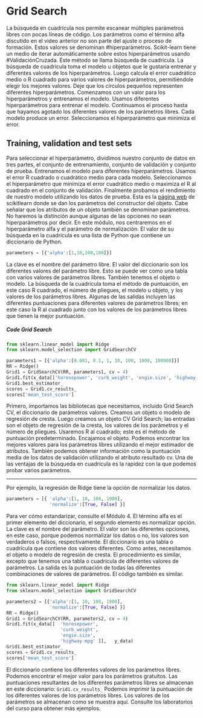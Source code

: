 # Grid Search
La búsqueda en cuadrícula nos permite escanear múltiples parámetros libres con pocas líneas de código.
Los parámetros como el término alfa discutido en el video anterior no son parte del ajuste o proceso de formación.
Estos valores se denominan #hiperparámetros.
Scikit-learn tiene un medio de iterar automáticamente sobre estos hiperparámetros usando #ValidaciónCruzada.
Este método se llama búsqueda de cuadrícula.
La búsqueda de cuadrícula toma el modelo u objetos que le gustaría entrenar y diferentes valores de los hiperparámetros.
Luego calcula el error cuadrático medio o R cuadrado para varios valores de hiperparámetros, permitiéndole elegir los mejores valores.
Deje que los círculos pequeños representen diferentes hiperparámetros.
Comenzamos con un valor para los hiperparámetros y entrenamos el modelo.
Usamos diferentes hiperparámetros para entrenar el modelo.
Continuamos el proceso hasta que hayamos agotado los diferentes valores de los parámetros libres.
Cada modelo produce un error.
Seleccionamos el hiperparámetro que minimiza el error.
## Training, validation and test sets
Para seleccionar el hiperparámetro, dividimos nuestro conjunto de datos en tres partes, el conjunto de entrenamiento, conjunto de validación y conjunto de prueba.
Entrenamos el modelo para diferentes hiperparámetros.
Usamos el error R cuadrado o cuadrático medio para cada modelo.
Seleccionamos el hiperparámetro que minimiza el error cuadrático medio o maximiza el R al cuadrado en el conjunto de validación.
Finalmente probamos el rendimiento de nuestro modelo utilizando los datos de prueba.
Esta es la [página web](https://scikit-learn.org/stable/modules/generated/sklearn.linear_model.Ridge.html) de scikitlearn donde se dan los parámetros del constructor del objeto.
Cabe señalar que los atributos de un objeto también se denominan parámetros.
No haremos la distinción aunque algunas de las opciones no sean hiperparámetros por decir.
En este módulo, nos centraremos en el hiperparámetro alfa y el parámetro de normalización.
El valor de su búsqueda en la cuadrícula es una lista de Python que contiene un diccionario de Python.
```py
parameters = [{'alpha':[1,10,100,100]}] 
```
La clave es el nombre del parámetro libre.
El valor del diccionario son los diferentes valores del parámetro libre.
Esto se puede ver como una tabla con varios valores de parámetros libres.
También tenemos el objeto o modelo.
La búsqueda de la cuadrícula toma el método de puntuación, en este caso R cuadrado, el número de pliegues, el modelo u objeto, y los valores de los parámetros libres.
Algunas de las salidas incluyen las diferentes puntuaciones para diferentes valores de parámetros libres;
en este caso la R al cuadrado junto con los valores de los parámetros libres que tienen la mejor puntuación.

##### Code Grid Search
```py
from sklearn.linear_model import Ridge
from sklearn.model_selection import GridSearchCV

parameters1 = [{'alpha':[0.001, 0.1, 1, 10, 100, 1000, 100000]}]
RR = Ridge()
Grid1 = GridSearchCV(RR, parameters1, cv = 4)
Grid1.fit(x_data[['horesepower', 'curb_weight', 'engie.size', 'highway-mpg']], y_data)
Grid1.best_estimator_
scores = Grid1.cv_results_
scores['mean_test_score']
```
Primero, importamos las bibliotecas que necesitamos, incluido Grid Search CV, el diccionario de parámetros valores.
Creamos un objeto o modelo de regresión de cresta.
Luego creamos un objeto CV Grid Search; las entradas son el objeto de regresión de la cresta, los valores de los parámetros y el número de pliegues.
Usaremos R al cuadrado; este es el método de puntuación predeterminado.
Encajamos el objeto.
Podemos encontrar los mejores valores para los parámetros libres utilizando el mejor estimador de atributos.
También podemos obtener información como la puntuación media de los datos de validación utilizando el atributo resultado cv.
Una de las ventajas de la búsqueda en cuadrícula es la rapidez con la que podemos probar varios parámetros.

---
Por ejemplo, la regresión de Ridge tiene la opción de normalizar los datos.
```py
parameters = [{	'alpha':[1, 10, 100, 1000], 
				'normalize':[True, False] }]
```
Para ver cómo estandarizar, consulte el Módulo 4.
El término alfa es el primer elemento del diccionario, el segundo elemento es normalizar opción.
La clave es el nombre del parámetro.
El valor son las diferentes opciones, en este caso, porque podemos normalizar los datos o no, los valores son verdaderos o falsos, respectivamente.
El diccionario es una tabla o cuadrícula que contiene dos valores diferentes.
Como antes, necesitamos el objeto o modelo de regresión de cresta.
El procedimiento es similar, excepto que tenemos una tabla o cuadrícula de diferentes valores de parámetros.
La salida es la puntuación de todas las diferentes combinaciones de valores de parámetros.
El código también es similar.
```py
from sklearn.linear_model import Ridge
from sklearn.model_selection import GridSearchCV

parameters2 = [{'alpha':[1, 10, 100, 1000], 
				'normalize':[True, False] }]
RR = Ridge()
Grid1 = GridSearchCV(RR, parameters2, cv = 4)
Grid1.fit(x_data[[	'horesepower', 
					'curb_weight', 
					'engie.size', 
					'highway-mpg' ]],	y_data)
Grid1.best_estimator_
scores = Grid1.cv_results_
scores['mean_test_score']
```


El diccionario contiene los diferentes valores de los parámetros libres.
Podemos encontrar el mejor valor para los parámetros gratuitos.
Las puntuaciones resultantes de los diferentes parámetros libres se almacenan en este diccionario:
`Grid1.cv_results_`
Podemos imprimir la puntuación de los diferentes valores de los parámetros libres.
Los valores de los parámetros se almacenan como se muestra aquí.
Consulte los laboratorios del curso para obtener más ejemplos.